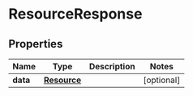 
# ResourceResponse

## Properties
Name | Type | Description | Notes
------------ | ------------- | ------------- | -------------
**data** | [**Resource**](Resource.md) |  |  [optional]



